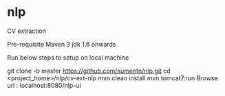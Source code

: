 nlp
===

CV extraction

Pre-requisite
Maven 3
jdk 1.6 onwards


Run below steps to setup on local machine

git clone -b master https://github.com/sumeetn/nlp.git 
cd <project_home>/nlp/cv-ext-nlp 
mvn clean install 
mvn tomcat7:run
Browse url : localhost:8080/nlp-ui
